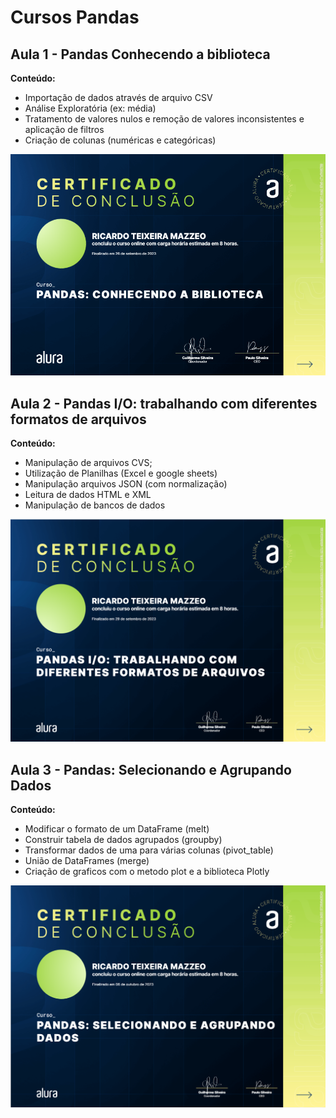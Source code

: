# Cursos Pandas

## Aula 1 - Pandas Conhecendo a biblioteca

**Conteúdo:**

- Importação de dados através de arquivo CSV
- Análise Exploratória (ex: média)
- Tratamento de valores nulos e remoção de valores inconsistentes e aplicação de filtros
- Criação de colunas (numéricas e categóricas)

![Imagem](certificados/certificado_pandas001.png)

## Aula 2 -  Pandas I/O: trabalhando com diferentes formatos de arquivos

**Conteúdo:**

- Manipulação de arquivos CVS;
- Utilização de Planilhas (Excel e google sheets)
- Manipulação arquivos JSON (com normalização)
- Leitura de dados HTML e XML
- Manipulação de bancos de dados

![Imagem](certificados/certificado_pandas002.png)

## Aula 3 -  Pandas: Selecionando e Agrupando Dados

**Conteúdo:**

- Modificar o formato de um DataFrame (melt)
- Construir tabela de dados agrupados (groupby)
- Transformar dados de uma para várias colunas (pivot_table)
- União de DataFrames (merge)
- Criação de graficos com o metodo plot e a biblioteca Plotly

![Imagem](certificados/certificado_pandas003.png)



